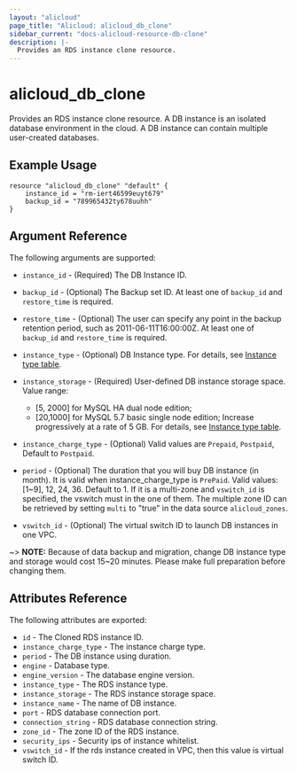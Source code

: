 ```yaml
---
layout: "alicloud"
page_title: "Alicloud: alicloud_db_clone"
sidebar_current: "docs-alicloud-resource-db-clone"
description: |-
  Provides an RDS instance clone resource.
---
```


# alicloud\_db\_clone

Provides an RDS instance clone resource. A DB instance is an isolated database
environment in the cloud. A DB instance can contain multiple user-created
databases.

## Example Usage

```
resource "alicloud_db_clone" "default" {
	instance_id = "rm-iert46599euyt679"
	backup_id = "789965432ty678uuhh"
}
```

## Argument Reference

The following arguments are supported:

* `instance_id` - (Required) The DB Instance ID.
* `backup_id` - (Optional) The Backup set ID. At least one of `backup_id` and `restore_time` is required.
* `restore_time` - (Optional) The user can specify any point in the backup retention period, such as 2011-06-11T16:00:00Z. At least one of `backup_id` and `restore_time` is required.
* `instance_type` - (Optional) DB Instance type. For details, see [Instance type table](https://www.alibabacloud.com/help/doc-detail/26312.htm).
* `instance_storage` - (Required) User-defined DB instance storage space. Value range:
    - [5, 2000] for MySQL HA dual node edition;
    - [20,1000] for MySQL 5.7 basic single node edition;
    Increase progressively at a rate of 5 GB. For details, see [Instance type table](https://www.alibabacloud.com/help/doc-detail/26312.htm).
    
* `instance_charge_type` - (Optional) Valid values are `Prepaid`, `Postpaid`, Default to `Postpaid`.
* `period` - (Optional) The duration that you will buy DB instance (in month). It is valid when instance_charge_type is `PrePaid`. Valid values: [1~9], 12, 24, 36. Default to 1.
If it is a multi-zone and `vswitch_id` is specified, the vswitch must in the one of them.
The multiple zone ID can be retrieved by setting `multi` to "true" in the data source `alicloud_zones`.
* `vswitch_id` - (Optional) The virtual switch ID to launch DB instances in one VPC.

~> **NOTE:** Because of data backup and migration, change DB instance type and storage would cost 15~20 minutes. Please make full preparation before changing them.

## Attributes Reference

The following attributes are exported:

* `id` - The Cloned RDS instance ID.
* `instance_charge_type` - The instance charge type.
* `period` - The DB instance using duration.
* `engine` - Database type.
* `engine_version` - The database engine version.
* `instance_type` - The RDS instance type.
* `instance_storage` - The RDS instance storage space.
* `instance_name` - The name of DB instance.
* `port` - RDS database connection port.
* `connection_string` - RDS database connection string.
* `zone_id` - The zone ID of the RDS instance.
* `security_ips` - Security ips of instance whitelist.
* `vswitch_id` - If the rds instance created in VPC, then this value is virtual switch ID.